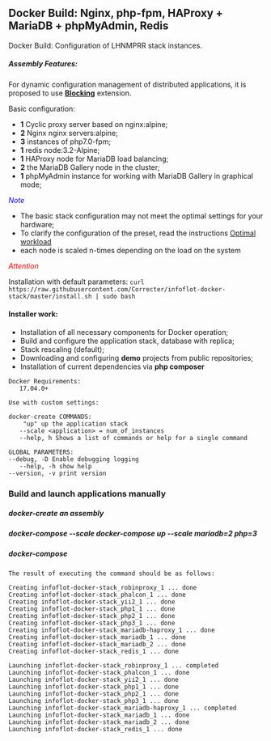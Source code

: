 ## Docker Build: Nginx, php-fpm, HAProxy + MariaDB + phpMyAdmin, Redis

Docker Build: Configuration of LHNMPRR stack instances.

##### Assembly Features:

For dynamic configuration management of distributed applications, it is proposed to use **[Blocking](https://github.com/ehazlett/interlock/tags )** extension.

Basic configuration:
- **1** Cyclic proxy server based on nginx:alpine;
- **2** Nginx nginx servers:alpine;
- **3** instances of php7.0-fpm;
- **1** redis node:3.2-Alpine;
- **1** HAProxy node for MariaDB load balancing;
- **2** the MariaDB Gallery node in the cluster;
- **1** phpMyAdmin instance for working with MariaDB Gallery in graphical mode;

<span style="color:blue">*Note*</span>

- The basic stack configuration may not meet the optimal settings for your hardware;
- To clarify the configuration of the preset, read the instructions [Optimal workload](https://github.com/Correcter/infoflot-docker-stack/blob/master/workload.md )
- each node is scaled n-times depending on the load on the system

<span style="color:red">*Attention*</span>

Installation with default parameters:
``
curl https://raw.githubusercontent.com/Correcter/infoflot-docker-stack/master/install.sh | sudo bash
``
#### Installer work:

- Installation of all necessary components for Docker operation;
- Build and configure the application stack, database with replica;
- Stack rescaling (default);
- Downloading and configuring __**demo**__ projects from public repositories;
- Installation of current dependencies via **php composer**

```
Docker Requirements:
   17.04.0+ 

Use with custom settings:
      
docker-create COMMANDS:
    "up" up the application stack
   --scale <application> = num_of_instances
   --help, h Shows a list of commands or help for a single command
   
GLOBAL PARAMETERS:
--debug, -D Enable debugging logging
   --help, -h show help
--version, -v print version
```

### Build and launch applications manually

##### docker-create an assembly
##### docker-compose --scale docker-compose up --scale mariadb=2 php=3
##### docker-compose
```
The result of executing the command should be as follows:

Creating infoflot-docker-stack_robinproxy_1 ... done
Creating infoflot-docker-stack_phalcon_1 ... done
Creating infoflot-docker-stack_yii2_1 ... done
Creating infoflot-docker-stack_php1_1 ... done
Creating infoflot-docker-stack_php2_1 ... done
Creating infoflot-docker-stack_php3_1 ... done
Creating infoflot-docker-stack_mariadb-haproxy_1 ... done
Creating infoflot-docker-stack_mariadb_1 ... done
Creating infoflot-docker-stack_mariadb_2 ... done
Creating infoflot-docker-stack_redis_1 ... done

Launching infoflot-docker-stack_robinproxy_1 ... completed
Launching infoflot-docker-stack_phalcon_1 ... done
Launching infoflot-docker-stack_yii2_1 ... done
Launching infoflot-docker-stack_php1_1 ... done
Launching infoflot-docker-stack_php2_1 ... done
Launching infoflot-docker-stack_php3_1 ... done
Launching infoflot-docker-stack_mariadb-haproxy_1 ... completed
Launching infoflot-docker-stack_mariadb_1 ... done
Launching infoflot-docker-stack_mariadb_2 ... done
Launching infoflot-docker-stack_redis_1 ... done
